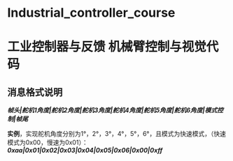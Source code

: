 # Industrial_controller_course
# 工业控制器与反馈 机械臂控制与视觉代码

## 消息格式说明
  ***帧头|舵机1角度|舵机2角度|舵机3角度|舵机4角度|舵机5角度|舵机6角度|模式控制|帧尾***
  
**实例**，实现舵机角度分别为1°，2°，3°，4°，5°，6°，且模式为快速模式，（快速模式为0x00，慢速为0x01）：
  ***0xaa|0x01|0x02|0x03|0x04|0x05|0x06|0x00|0xff***
